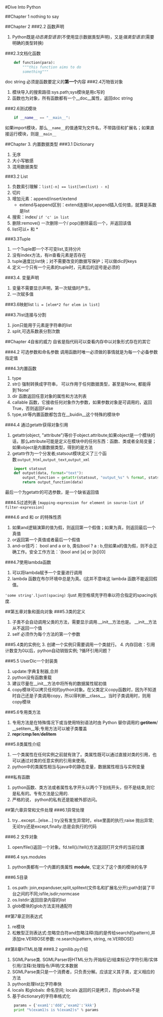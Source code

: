 #Dive Into Python

##Chapter 1
nothing to say

##Chapter 2
###2.2 函数声明
1. Python既是*动态类型语言*(不使用显示数据类型声明)，又是*强类型语言*(需要明确的类型转换)

###2.3文档化函数

```python
    def function(para):
		"""this function aims to do
		something"""
```
doc string 必须是函数要定义的**第一个**内容
###2.4万物皆对象
1. 模块导入的搜索路径:sys.path;sys模块是用c写的
2. 函数也为对象，所有函数都有一个__doc__属性，返回doc string

###2.6测试模块

```python
	if __name__ == "__main__":
```
如果import模块，那么`__name__`的值通常为文件名，不带路径和扩展名；如果直接运行模块，则是`__main__`

##Chapter 3. 内置数据类型
###3.1 Dictionary
1. 无序
2. 大小写敏感
3. 混用数据类型

###3.2 List
1. 负数索引理解：`list[-n] == list[len(list) - n]`
2. 切片
3. 增加元素：append/insert/extend
	* extend与append区别：extend连接list,append插入任何值，就算是系数是list
4. 搜索：index/ `if 'c' in list`
5. 删除:remove() 一次删除一个/ pop()删除最后一个，并返回该值
6. list可以+ 和 *

###3.3Tuple
1. 一个Tuple即一个不可变list,支持分片
2. 没有index方法，有in查看元素是否存在
3. tuple速度比list快；对不需要改变的数据写保护；可以做dic的keys
4. 定义一个只有一个元素的tuple时，元素后的逗号是必须的

###3.4. 变量声明
1. 变量不需要显示声明，第一次赋值时产生。
2. 一次赋多值

###3.6映射list
`li = [elem*2 for elem in list]`

###3.7list连接与分割
1. jion只能用于元素是字符串的list
2. split,可选系数表分割次数

##Chapter 4自省的威力
自省是指代码可以查看内存中以对象形式存在的其它

###4.2 可选参数和命名参数
调用函数时唯一必须做的事情就是为每一个必备参数指定值 

###4.3内置函数
1. type
2. str() 强制转换成字符串， 可以作用于任何数据类型，甚至是None, 都能得到'None'
3. dir 函数返回任意对象的属性和方法列表
4. callable 函数，它接收任何对象作为参数，如果参数对象是可调用的，返回True，否则返回False
5. type,str等内置函数都包含在__buidin__这个特殊的模块中

###4.4 通过getattr获得对象引用
1. getattr(object, "attribute")等价于object.attribute;如果object是一个模块的话，那么attribute可能是定义在模块中的任何东西：函数、类或者全局变量；如果object是内置数据类型，得到的是方法
2. getattr作为一个分发者;statsout模块定义了三个函数:`output_html`,`output_text`,`output_xml`

```python
	import statsout
	def output(data, format="text"):
    	output_function = getattr(statsout, "output_%s" % format, statsout.output_text)
    	return output_function(data)
```
最后一个为getattr的可选参数，是一个缺省返回值

###4.5过滤列表
`[mapping-expression for element in source-list if filter-expression]`

###4.6 and 和 or 的特殊性质
1. 如果and逻辑演算的值为假，则返回第一个假值；如果为真，则返回最后一个真值
2. or返回第一个真值或者最后一个假值
3. and-or技巧： bool and a or b, 类似bool ? a : b,但如果a的值为假，则不会正确工作。安全工作方法：`(bool and [a] or [b])[0]

###4.7使用lambda函数
1. 可以将lambda赋予一个变量进行调用
2. lambda 函数在布尔环境中总是为真。(这并不意味这 lambda 函数不能返回假值。

`'some string'.ljust(spacing)` :ljust 用空格填充字符串以符合指定的spacing长度.

##第五章对象和面向对象
###5.3类的定义
1. 子类不会自动调用父类的方法，需要显示调用.__init__方法也是。  __init__方法从不返回一个值
2. self 必须作为每个方法的第一个参数

###5.4类的实例化
3. 创建一个实例只需要调用一个类就行。
4. 内存回收：引用计数变为0以后，python自动销毁实例;   ?循环引用问题？

###5.5 UserDic一个封装类
1. update:字典复制器,合并
2. python没有函数重载
3. 建议尽量在__init__方法中将所有的数据属性赋初值 
4. copy模块可以拷贝任何的python对象。在父类定义copy函数时，因为不知道时自己还是子类调用copy，所以得判断__class__。当时子类调用时，则用copy模块

###5.6专用类方法
1. 专用方法是在特殊情况下或当使用特别语法时由 Python 替你调用的:__getitem__/ __setitem__等;专用方法可以被子类覆盖
2. __repr__/__cmp__/__len__/__delitem__

###5.8类属性介绍
1. 一个类属性在任何实例之前就有效了。类属性既可以通过直接对类的引用，也可以通过对类的任意实例的引用来使用。
2. python中的类属性相当与java中的静态变量，数据属性相当与实例变量

###私有函数
1. python函数、类方法或者属性名字开头以两个下划线开头，但不是结束,则它是私有的。专有方法是公用的.
2. 严格的说， python的私有还是能被外部访问。

##第六章异常和文件处理
###6.1异常处理
1. try...except...[else...] try没有发生异常时，else里面的执行;raise 抛出异常;无论try还是except,finally:总是会执行的代码

###6.2 文件对象
1. open/file()返回一个对象。fd.tell()//tell()方法返回打开文件的当前位置

###6.4 sys.modules
1. python类都有一个内置的类属性 __module__, 它定义了这个类的模块的名字 

###6.5目录
1. os.path: join,expanduser,split,splitext(文件名和扩展名分开);path封装了平台之间的不同;isfile,isdir;normcase
2. os.listdir:返回目录内容的list
3. glob模块的glob方法支持通配符

##第7章正则表达式
1. re模块
2. 松散型正则表达式:忽略空白符and忽略注释(指的是传给search的pattern),并添加re.VERBOSE参数: re.search(pattern, string, re.VERBOSE)

##第8章HTML处理
###8.2 sgmllib.py介绍
1. SGMLParse类. SGMLParser将HTML分为:开始标记/结束标记/字符引用/实体引用/注释/处理指令/声明/文本数据
2. SGMLParse类只是一个消费者，只负责分解。应该定义其子类，定义相应的方法
3. python处理list比字符串快
4. locals 和globals: 命名空间; locals 返回的只是拷贝，而globals不是
5. 基于dictionary的字符串格式化
```python
	params = {'exam1':'ddd','exam2':'kkk'}
	print "%(exam1)s is %(exam2)s" % params
```
